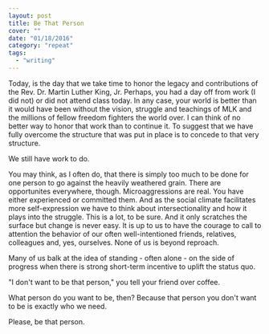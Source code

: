 ```yaml
---
layout: post
title: Be That Person
cover: ""
date: "01/18/2016"
category: "repeat"
tags:
  - "writing"
---
```


Today, is the day that we take time to honor the legacy and contributions of the Rev. Dr. Martin Luther King, Jr. Perhaps, you had a day off from work (I did not) or did not attend class today. In any case, your world is better than it would have been without the vision, struggle and teachings of MLK and the millions of fellow freedom fighters the world over. I can think of no better way to honor that work than to continue it. To suggest that we have fully overcome the structure that was put in place is to concede to that very structure.

We still have work to do.

You may think, as I often do, that there is simply too much to be done for one person to go against the heavily weathered grain. There are opportunites everywhere, though. Microaggressions are real. You have either experienced or committed them. And as the social climate facilitates more self-expression we have to think about intersectionality and how it plays into the struggle. This is a lot, to be sure. And it only scratches the surface but change is never easy. It is up to us to have the courage to call to attention the behavior of our often well-intentioned friends, relatives, colleagues and, yes, ourselves. None of us is beyond reproach.

Many of us balk at the idea of standing - often alone - on the side of progress when there is strong short-term incentive to uplift the status quo.

"I don't want to be that person," you tell your friend over coffee.

What person do you want to be, then? Because that person you don't want to be is exactly who we need.

Please, be that person.
